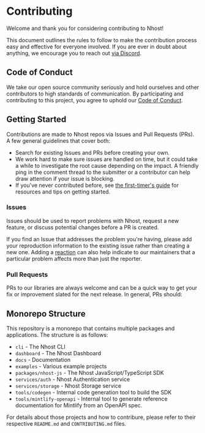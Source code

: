 # Contributing

Welcome and thank you for considering contributing to Nhost!

This document outlines the rules to follow to make the contribution process easy and effective for everyone involved. If you are ever in doubt about anything, we encourage you to reach out [via Discord](https://discord.com/invite/9V7Qb2U).

## Code of Conduct

We take our open source community seriously and hold ourselves and other contributors to high standards of communication. By participating and contributing to this project, you agree to uphold our [Code of Conduct](https://github.com/nhost/nhost/blob/main/CODE_OF_CONDUCT.md).

## Getting Started

Contributions are made to Nhost repos via Issues and Pull Requests (PRs). A few general guidelines that cover both:

- Search for existing Issues and PRs before creating your own.
- We work hard to make sure issues are handled on time, but it could take a while to investigate the root cause depending on the impact. A friendly ping in the comment thread to the submitter or a contributor can help draw attention if your issue is blocking.
- If you've never contributed before, see [the first-timer's guide](https://github.com/firstcontributions/first-contributions) for resources and tips on getting started.

### Issues

Issues should be used to report problems with Nhost, request a new feature, or discuss potential changes before a PR is created.

If you find an Issue that addresses the problem you're having, please add your reproduction information to the existing issue rather than creating a new one. Adding a [reaction](https://github.blog/2016-03-10-add-reactions-to-pull-requests-issues-and-comments/) can also help indicate to our maintainers that a particular problem affects more than just the reporter.

### Pull Requests

PRs to our libraries are always welcome and can be a quick way to get your fix or improvement slated for the next release. In general, PRs should:

## Monorepo Structure

This repository is a monorepo that contains multiple packages and applications. The structure is as follows:

- `cli` - The Nhost CLI
- `dashboard` - The Nhost Dashboard
- `docs` - Documentation
- `examples` - Various example projects
- `packages/nhost-js` - The Nhost JavaScript/TypeScript SDK
- `services/auth` - Nhost Authentication service
- `services/storage` - Nhost Storage service
- `tools/codegen` - Internal code generation tool to build the SDK
- `tools/mintlify-openapi` - Internal tool to generate reference documentation for Mintlify from an OpenAPI spec.

For details about those projects and how to contribure, please refer to their respective `README.md` and `CONTRIBUTING.md` files.
